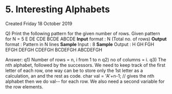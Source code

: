 # 5. Interesting Alphabets
Created Friday 18 October 2019

Q) Print the following pattern for the given number of rows.
Given pattern for N = 5
E
DE
CDE
BCDE
ABCDE
**Input** format : N (Total no. of rows)
**Output** format : Pattern in N lines
**Sample** Input :
8
**Sample** Output :
H
GH
FGH
EFGH
DEFGH
CDEFGH
BCDEFGH
ABCDEFGH

Answer: q1) Number of rows = n, i from 1 to n
q2) no of columns = i.
q3) The nth alphabet, followed by the successors.
We need to keep track of the first letter of each row, one way can be to store only the 1st letter as a calculation, an and the rest as code.
char val = 'A'+n-1; // gives the nth alphabet
then we do val-- for each row. We also need a second variable for the row elements.

